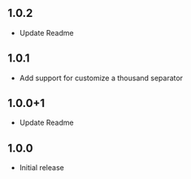 ## 1.0.2

* Update Readme

## 1.0.1

* Add support for customize a thousand separator

## 1.0.0+1

* Update Readme

## 1.0.0

* Initial release
